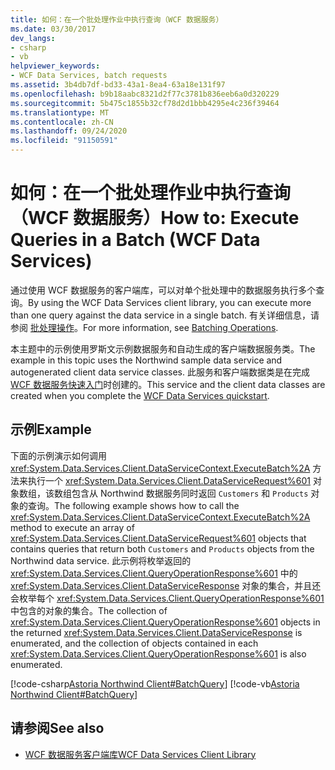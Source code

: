 ```yaml
---
title: 如何：在一个批处理作业中执行查询（WCF 数据服务）
ms.date: 03/30/2017
dev_langs:
- csharp
- vb
helpviewer_keywords:
- WCF Data Services, batch requests
ms.assetid: 3b4db7df-bd33-43a1-8ea4-63a18e131f97
ms.openlocfilehash: b9b18aabc8321d2f77c3781b836eeb6a0d320229
ms.sourcegitcommit: 5b475c1855b32cf78d2d1bbb4295e4c236f39464
ms.translationtype: MT
ms.contentlocale: zh-CN
ms.lasthandoff: 09/24/2020
ms.locfileid: "91150591"
---
```

# <a name="how-to-execute-queries-in-a-batch-wcf-data-services"></a><span data-ttu-id="84f7b-102">如何：在一个批处理作业中执行查询（WCF 数据服务）</span><span class="sxs-lookup"><span data-stu-id="84f7b-102">How to: Execute Queries in a Batch (WCF Data Services)</span></span>

<span data-ttu-id="84f7b-103">通过使用 WCF 数据服务的客户端库，可以对单个批处理中的数据服务执行多个查询。</span><span class="sxs-lookup"><span data-stu-id="84f7b-103">By using the WCF Data Services client library, you can execute more than one query against the data service in a single batch.</span></span> <span data-ttu-id="84f7b-104">有关详细信息，请参阅 [批处理操作](batching-operations-wcf-data-services.md)。</span><span class="sxs-lookup"><span data-stu-id="84f7b-104">For more information, see [Batching Operations](batching-operations-wcf-data-services.md).</span></span>  
  
 <span data-ttu-id="84f7b-105">本主题中的示例使用罗斯文示例数据服务和自动生成的客户端数据服务类。</span><span class="sxs-lookup"><span data-stu-id="84f7b-105">The example in this topic uses the Northwind sample data service and autogenerated client data service classes.</span></span> <span data-ttu-id="84f7b-106">此服务和客户端数据类是在完成 [WCF 数据服务快速入门](quickstart-wcf-data-services.md)时创建的。</span><span class="sxs-lookup"><span data-stu-id="84f7b-106">This service and the client data classes are created when you complete the [WCF Data Services quickstart](quickstart-wcf-data-services.md).</span></span>  
  
## <a name="example"></a><span data-ttu-id="84f7b-107">示例</span><span class="sxs-lookup"><span data-stu-id="84f7b-107">Example</span></span>  

 <span data-ttu-id="84f7b-108">下面的示例演示如何调用 <xref:System.Data.Services.Client.DataServiceContext.ExecuteBatch%2A> 方法来执行一个 <xref:System.Data.Services.Client.DataServiceRequest%601> 对象数组，该数组包含从 Northwind 数据服务同时返回 `Customers` 和 `Products` 对象的查询。</span><span class="sxs-lookup"><span data-stu-id="84f7b-108">The following example shows how to call the <xref:System.Data.Services.Client.DataServiceContext.ExecuteBatch%2A> method to execute an array of <xref:System.Data.Services.Client.DataServiceRequest%601> objects that contains queries that return both `Customers` and `Products` objects from the Northwind data service.</span></span> <span data-ttu-id="84f7b-109">此示例将枚举返回的 <xref:System.Data.Services.Client.QueryOperationResponse%601> 中的 <xref:System.Data.Services.Client.DataServiceResponse> 对象的集合，并且还会枚举每个 <xref:System.Data.Services.Client.QueryOperationResponse%601> 中包含的对象的集合。</span><span class="sxs-lookup"><span data-stu-id="84f7b-109">The collection of <xref:System.Data.Services.Client.QueryOperationResponse%601> objects in the returned <xref:System.Data.Services.Client.DataServiceResponse> is enumerated, and the collection of objects contained in each <xref:System.Data.Services.Client.QueryOperationResponse%601> is also enumerated.</span></span>  
  
 [!code-csharp[Astoria Northwind Client#BatchQuery](../../../../samples/snippets/csharp/VS_Snippets_Misc/astoria_northwind_client/cs/source.cs#batchquery)]
 [!code-vb[Astoria Northwind Client#BatchQuery](../../../../samples/snippets/visualbasic/VS_Snippets_Misc/astoria_northwind_client/vb/source.vb#batchquery)]  
  
## <a name="see-also"></a><span data-ttu-id="84f7b-110">请参阅</span><span class="sxs-lookup"><span data-stu-id="84f7b-110">See also</span></span>

- [<span data-ttu-id="84f7b-111">WCF 数据服务客户端库</span><span class="sxs-lookup"><span data-stu-id="84f7b-111">WCF Data Services Client Library</span></span>](wcf-data-services-client-library.md)
